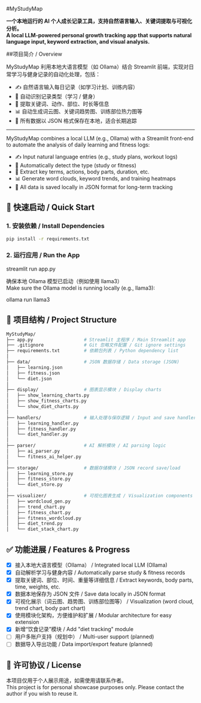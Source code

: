 #MyStudyMap

**一个本地运行的 AI 个人成长记录工具，支持自然语言输入、关键词提取与可视化分析。**  
**A local LLM-powered personal growth tracking app that supports natural language input, keyword extraction, and visual analysis.**

##项目简介 / Overview

MyStudyMap 利用本地大语言模型（如 Ollama）结合 Streamlit 前端，实现对日常学习与健身记录的自动化处理，包括：

- ✍️ 自然语言输入每日记录（如学习计划、训练内容）
- 🤖 自动识别记录类型（学习 / 健身）
- 🧠 提取关键词、动作、部位、时长等信息
- 📊 自动生成词云图、关键词趋势图、训练部位热力图等
- 💾 所有数据以 JSON 格式保存在本地，适合长期追踪

---

MyStudyMap combines a local LLM (e.g., Ollama) with a Streamlit front-end to automate the analysis of daily learning and fitness logs:

- ✍️ Input natural language entries (e.g., study plans, workout logs)
- 🤖 Automatically detect the type (study or fitness)
- 🧠 Extract key terms, actions, body parts, duration, etc.
- 📊 Generate word clouds, keyword trends, and training heatmaps
- 💾 All data is saved locally in JSON format for long-term tracking

## 🚀 快速启动 / Quick Start

### 1. 安装依赖 / Install Dependencies

```bash
pip install -r requirements.txt
```
### 2. 运行应用 / Run the App

streamlit run app.py

确保本地 Ollama 模型已启动（例如使用 llama3）  
Make sure the Ollama model is running locally (e.g., llama3):

ollama run llama3

## 📁 项目结构 / Project Structure

```bash
MyStudyMap/
├── app.py                   # Streamlit 主程序 / Main Streamlit app
├── .gitignore               # Git 忽略文件配置 / Git ignore settings
├── requirements.txt         # 依赖包列表 / Python dependency list
│
├── data/                    # JSON 数据存储 / Data storage (JSON)
│   ├── learning.json
│   ├── fitness.json
│   └── diet.json
│
├── display/                 # 图表显示模块 / Display charts
│   ├── show_learning_charts.py
│   ├── show_fitness_charts.py
│   └── show_diet_charts.py
│
├── handlers/                # 输入处理与保存逻辑 / Input and save handlers
│   ├── learning_handler.py
│   ├── fitness_handler.py
│   └── diet_handler.py
│
├── parser/                  # AI 解析模块 / AI parsing logic
│   ├── ai_parser.py
│   └── fitness_ai_helper.py
│
├── storage/                 # 数据存储模块 / JSON record save/load
│   ├── learning_store.py
│   ├── fitness_store.py
│   └── diet_store.py
│
├── visualizer/              # 可视化图表生成 / Visualization components
│   ├── wordcloud_gen.py
│   ├── trend_chart.py
│   ├── fitness_chart.py
│   ├── fitness_wordcloud.py
│   ├── diet_trend.py
│   └── diet_stack_chart.py
```

## ✅ 功能进展 / Features & Progress

- [x] 接入本地大语言模型（Ollama） / Integrated local LLM (Ollama)
- [x] 自动解析学习与健身内容 / Automatically parse study & fitness records
- [x] 提取关键词、部位、时间、重量等详细信息 / Extract keywords, body parts, time, weights, etc.
- [x] 数据本地保存为 JSON 文件 / Save data locally in JSON format
- [x] 可视化展示（词云图、趋势图、训练部位图等） / Visualization (word cloud, trend chart, body part chart)
- [x] 使用模块化架构，方便维护和扩展 / Modular architecture for easy extension
- [x] 新增“饮食记录”模块 / Add "diet tracking" module 
- [ ] 用户多账户支持（规划中） / Multi-user support (planned)
- [ ] 数据导入导出功能 / Data import/export feature (planned)

## 📄 许可协议 / License

本项目仅用于个人展示用途，如需使用请联系作者。  
This project is for personal showcase purposes only. Please contact the author if you wish to reuse it.

